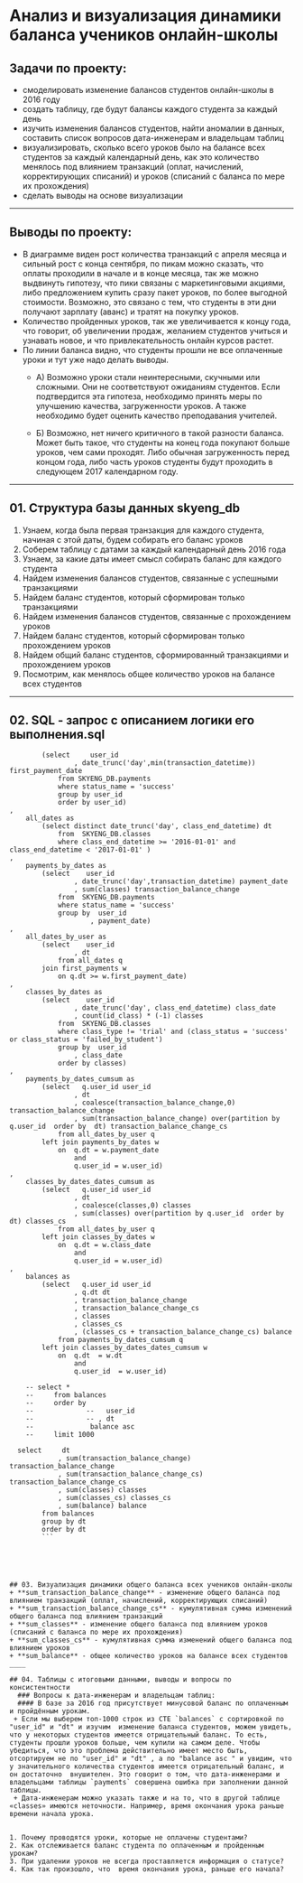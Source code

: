 # Анализ и визуализация динамики баланса учеников онлайн-школы
## Задачи по проекту:
+ смоделировать изменение балансов студентов онлайн-школы в 2016 году
+ создать таблицу, где будут балансы каждого студента за каждый день
+ изучить изменения балансов студентов, найти аномалии в данных, составить список вопросов дата-инженерам и владельцам таблиц
+ визуализировать, сколько всего уроков было на балансе всех студентов за каждый календарный день, как это количество менялось под влиянием транзакций (оплат, начислений, корректирующих списаний) и уроков (списаний с баланса по мере их прохождения)
+ сделать выводы на основе визуализации
___

## Выводы по проекту:
+ В диаграмме виден рост количества транзакций с апреля месяца и сильный рост с конца сентября,
по пикам можно сказать, что оплаты проходили в начале и в конце месяца, так же можно выдвинуть гипотезу, что пики связаны с маркетинговыми акциями, либо предложением купить сразу пакет уроков, по более выгодной стоимости. Возможно, это связано с тем, что студенты в эти дни получают зарплату (аванс) и тратят на покупку уроков. 
+ Количество пройденных уроков, так же увеличивается к концу года, что говорит, об увеличении продаж, желанием студентов учиться и узнавать новое, и что привлекательность онлайн курсов растет.
+ По линии баланса видно, что студенты прошли не все оплаченные уроки и тут уже надо делать выводы.
  + А) Возможно уроки стали неинтересными, скучными или сложными. Они не соответствуют ожиданиям студентов. Если подтвердится эта гипотеза, необходимо принять меры по улучшению качества, загруженности уроков. А также необходимо будет оценить качество преподавания учителей. 

  + Б) Возможно, нет ничего критичного в такой разности баланса. Может быть такое, что студенты на конец года покупают больше уроков, чем сами проходят. Либо обычная загруженность перед концом года, либо часть уроков студенты будут проходить в следующем 2017 календарном году.
 ___

## 01. Структура базы данных skyeng_db
  1. Узнаем, когда была первая транзакция для каждого студента, начиная с этой даты, будем собирать его баланс уроков
  2. Соберем таблицу с датами за каждый календарный день 2016 года
  3. Узнаем, за какие даты имеет смысл собирать баланс для каждого студента
  4. Найдем изменения балансов студентов, связанные с успешными транзакциями
  5. Найдем баланс студентов, который сформирован только транзакциями
  6. Найдем изменения балансов студентов, связанные с прохождением уроков
  7. Найдем баланс студентов, который сформирован только прохождением уроков
  8. Найдем общий баланс студентов, сформированный транзакциями и прохождением уроков
  9. Посмотрим, как менялось общее количество уроков на балансе всех студентов
____

## 02. SQL - запрос с описанием логики его выполнения.sql
```with first_payments as
        (select     user_id  
                , date_trunc('day',min(transaction_datetime)) first_payment_date
            from SKYENG_DB.payments
            where status_name = 'success'     
            group by user_id
            order by user_id)
, 
    all_dates as
        (select distinct date_trunc('day', class_end_datetime) dt
            from  SKYENG_DB.classes
            where class_end_datetime >= '2016-01-01' and  class_end_datetime < '2017-01-01' )
,
    payments_by_dates as
        (select    user_id
                , date_trunc('day',transaction_datetime) payment_date
                , sum(classes) transaction_balance_change
            from  SKYENG_DB.payments
            where status_name = 'success'
            group by  user_id
                    , payment_date)
,
    all_dates_by_user as
        (select    user_id
                , dt 
            from all_dates q
        join first_payments w
            on q.dt >= w.first_payment_date)
,
    classes_by_dates as
        (select    user_id
                , date_trunc('day', class_end_datetime) class_date     
                , count(id_class) * (-1) classes 
            from  SKYENG_DB.classes
            where class_type != 'trial' and (class_status = 'success' or class_status = 'failed_by_student')
            group by  user_id
                , class_date
            order by classes)
, 
    payments_by_dates_cumsum as
        (select   q.user_id user_id
                , dt
                , coalesce(transaction_balance_change,0) transaction_balance_change 
                , sum(transaction_balance_change) over(partition by q.user_id  order by  dt) transaction_balance_change_cs
            from all_dates_by_user q
        left join payments_by_dates w
            on  q.dt = w.payment_date 
                and
                q.user_id = w.user_id)
,
    classes_by_dates_dates_cumsum as
        (select   q.user_id user_id
                , dt
                , coalesce(classes,0) classes 
                , sum(classes) over(partition by q.user_id  order by  dt) classes_cs
            from all_dates_by_user q
        left join classes_by_dates w
            on  q.dt = w.class_date
                and
                q.user_id = w.user_id)
,
    balances as
        (select   q.user_id user_id
                , q.dt dt
                , transaction_balance_change
                , transaction_balance_change_cs
                , classes
                , classes_cs
                , (classes_cs + transaction_balance_change_cs) balance 
            from payments_by_dates_cumsum q
        left join classes_by_dates_dates_cumsum w
            on  q.dt  = w.dt
                and
                q.user_id  = w.user_id)
               
    -- select *
    --     from balances
    --     order by 
    --             --   user_id
    --             -- , dt
    --              balance asc
    --     limit 1000
    
  select     dt
            , sum(transaction_balance_change) transaction_balance_change
            , sum(transaction_balance_change_cs) transaction_balance_change_cs
            , sum(classes) classes
            , sum(classes_cs) classes_cs
            , sum(balance) balance
        from balances
        group by dt
        order by dt
        ```        
    




## 03. Визуализация динамики общего баланса всех учеников онлайн-школы
+ **sum_transaction_balance_change** - изменение общего баланса под влиянием транзакций (оплат, начислений, корректирующих списаний)
+ **sum_transaction_balance_change_cs** - кумулятивная сумма изменений общего баланса под влиянием транзакций
+ **sum_classes** - изменение общего баланса под влиянием уроков (списаний с баланса по мере их прохождения)
+ **sum_classes_cs** - кумулятивная сумма изменений общего баланса под влиянием уроков
+ **sum_balance** - общее количество уроков на балансе всех студентов
____

## 04. Таблицы с итоговыми данными, выводы и вопросы по консистентности
  ### Вопросы к дата-инженерам и владельцам таблиц:
  #### В базе за 2016 год присутствует минусовой баланс по оплаченным и пройдённым урокам.
 + Если мы выберем топ-1000 строк из CTE `balances` с сортировкой по "user_id" и "dt" и изучим  изменение баланса студентов, можем увидеть, что у некоторых студентов имеется отрицательный баланс. То есть, студенты прошли уроков больше, чем купили на самом деле. Чтобы убедиться, что это проблема действительно имеет место быть, отсортируем не по "user_id" и "dt" , а по "balance asc " и увидим, что у значительного количества студентов имеется отрицательный баланс, и он достаточно  внушителен. Это говорит о том, что дата-инженерами и владельцами таблицы `payments` совершена ошибка при заполнении данной таблицы. 
 + Дата-инженерам можно указать также и на то, что в другой таблице  «classes» имеются неточности. Например, время окончания урока раньше времени начала урока.  


1. Почему проводятся уроки, которые не оплачены студентами?
2. Как отслеживается баланс студента по оплаченным и пройденным урокам?
3. При удалении уроков не всегда проставляется информация о статусе?
4. Как так произошло, что  время окончания урока, раньше его начала?



